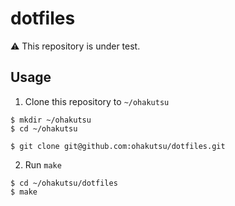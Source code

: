 # dotfiles

:warning: This repository is under test.

## Usage

1. Clone this repository to `~/ohakutsu`

```
$ mkdir ~/ohakutsu
$ cd ~/ohakutsu

$ git clone git@github.com:ohakutsu/dotfiles.git
```

2. Run `make`

```
$ cd ~/ohakutsu/dotfiles
$ make
```
